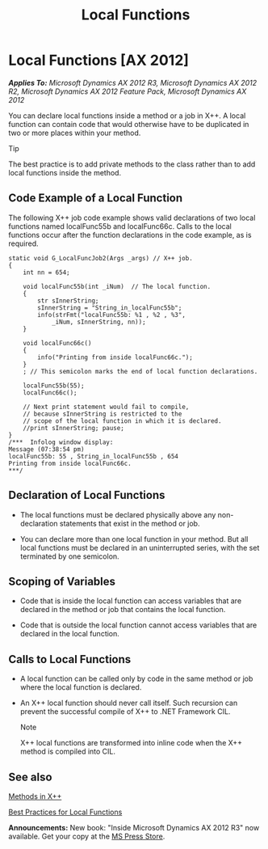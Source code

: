 ﻿---
title: Local Functions
TOCTitle: Local Functions
ms:assetid: 432d3e13-7a16-4315-b23f-406e53b3d23d
ms:mtpsurl: https://msdn.microsoft.com/en-us/library/Aa637343(v=AX.60)
ms:contentKeyID: 35242953
ms.date: 05/18/2015
mtps_version: v=AX.60
---

# Local Functions [AX 2012]


_**Applies To:** Microsoft Dynamics AX 2012 R3, Microsoft Dynamics AX 2012 R2, Microsoft Dynamics AX 2012 Feature Pack, Microsoft Dynamics AX 2012_

You can declare local functions inside a method or a job in X++. A local function can contain code that would otherwise have to be duplicated in two or more places within your method.


> [!TIP]
> <P>The best practice is to add private methods to the class rather than to add local functions inside the method.</P>



## Code Example of a Local Function

The following X++ job code example shows valid declarations of two local functions named localFunc55b and localFunc66c. Calls to the local functions occur after the function declarations in the code example, as is required.

    static void G_LocalFuncJob2(Args _args) // X++ job.
    {
        int nn = 654;
    
        void localFunc55b(int _iNum)  // The local function.
        {
            str sInnerString;
            sInnerString = "String_in_localFunc55b";
            info(strFmt("localFunc55b: %1 , %2 , %3", 
                _iNum, sInnerString, nn));
        }
    
        void localFunc66c()
        {
            info("Printing from inside localFunc66c.");
        }
        ; // This semicolon marks the end of local function declarations.
    
        localFunc55b(55);
        localFunc66c();
    
        // Next print statement would fail to compile,
        // because sInnerString is restricted to the
        // scope of the local function in which it is declared.
        //print sInnerString; pause;
    }
    /***  Infolog window display:
    Message (07:38:54 pm)
    localFunc55b: 55 , String_in_localFunc55b , 654
    Printing from inside localFunc66c.
    ***/

## Declaration of Local Functions

  - The local functions must be declared physically above any non-declaration statements that exist in the method or job.

  - You can declare more than one local function in your method. But all local functions must be declared in an uninterrupted series, with the set terminated by one semicolon.

## Scoping of Variables

  - Code that is inside the local function can access variables that are declared in the method or job that contains the local function.

  - Code that is outside the local function cannot access variables that are declared in the local function.

## Calls to Local Functions

  - A local function can be called only by code in the same method or job where the local function is declared.

  - An X++ local function should never call itself. Such recursion can prevent the successful compile of X++ to .NET Framework CIL.
    

    > [!NOTE]
    > <P>X++ local functions are transformed into inline code when the X++ method is compiled into CIL.</P>



## See also

[Methods in X++](methods-in-x.md)

[Best Practices for Local Functions](best-practices-for-local-functions.md)

  
**Announcements:** New book: "Inside Microsoft Dynamics AX 2012 R3" now available. Get your copy at the [MS Press Store](https://www.microsoftpressstore.com/store/inside-microsoft-dynamics-ax-2012-r3-9780735685109).

